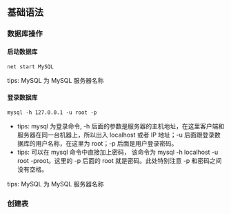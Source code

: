 ## 基础语法

### 数据库操作

#### 启动数据库

```shell
net start MySQL
```

tips: MySQL 为 MySQL 服务器名称

#### 登录数据库

```shell
mysql -h 127.0.0.1 -u root -p
```

-   tips: mysql 为登录命令, -h 后面的参数是服务器的主机地址，在这里客户端和服务器在同一台机器上，所以出入 localhost 或者 IP 地址；-u 后面跟登录数据库的用户名称，在这里为 root；-p 后面是用户登录密码。
-   tips: 可以在 mysql 命令中直接加上密码， 该命令为 mysql -h localhost -u root -proot。这里的 -p 后面的 root 就是密码。此处特别注意 -p 和密码之间没有空格。

tips: MySQL 为 MySQL 服务器名称

### 创建表

